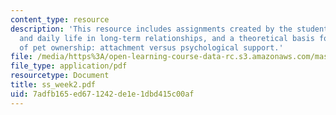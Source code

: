 ```yaml
---
content_type: resource
description: 'This resource includes assignments created by the students on interaction
  and daily life in long-term relationships, and a theoretical basis for health benefits
  of pet ownership: attachment versus psychological support.'
file: /media/https%3A/open-learning-course-data-rc.s3.amazonaws.com/mas-965-relational-machines-spring-2005/7adfb165ed671242de1e1dbd415c00af_ss_week2.pdf
file_type: application/pdf
resourcetype: Document
title: ss_week2.pdf
uid: 7adfb165-ed67-1242-de1e-1dbd415c00af
---
```


